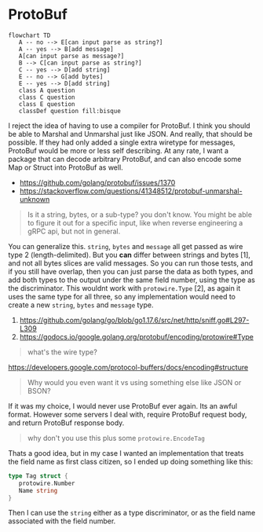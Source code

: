 # ProtoBuf

~~~mermaid
flowchart TD
   A -- no --> E[can input parse as string?]
   A -- yes --> B[add message]
   A[can input parse as message?]
   B --> C[can input parse as string?]
   C -- yes --> D[add string]
   E -- no --> G[add bytes]
   E -- yes --> D[add string]
   class A question
   class C question
   class E question
   classDef question fill:bisque
~~~

I reject the idea of having to use a compiler for ProtoBuf. I think you should
be able to Marshal and Unmarshal just like JSON. And really, that should be
possible. If they had only added a single extra wiretype for messages, ProtoBuf
would be more or less self describing. At any rate, I want a package that can
decode arbitrary ProtoBuf, and can also encode some Map or Struct into ProtoBuf
as well.

- https://github.com/golang/protobuf/issues/1370
- https://stackoverflow.com/questions/41348512/protobuf-unmarshal-unknown

> Is it a string, bytes, or a sub-type? you don't know. You might be able to
> figure it out for a specific input, like when reverse engineering a gRPC api,
> but not in general.

You can generalize this. `string`, `bytes` and `message` all get passed as wire
type 2 (length-delimited). But you **can** differ between strings and bytes
[1], and not all bytes slices are valid messages. So you can run those tests,
and if you still have overlap, then you can just parse the data as both types,
and add both types to the output under the same field number, using the type as
the discriminator. This wouldnt work with `protowire.Type` [2], as again it
uses the same type for all three, so any implementation would need to create a
new `string`, `bytes` and `message` type.

1. https://github.com/golang/go/blob/go1.17.6/src/net/http/sniff.go#L297-L309
2. https://godocs.io/google.golang.org/protobuf/encoding/protowire#Type

> what's the wire type?

https://developers.google.com/protocol-buffers/docs/encoding#structure

> Why would you even want it vs using something else like JSON or BSON?

If it was my choice, I would never use ProtoBuf ever again. Its an awful
format. However some servers I deal with, require ProtoBuf request body, and
return ProtoBuf response body.

> why don't you use this plus some `protowire.EncodeTag`

Thats a good idea, but in my case I wanted an implementation that treats the
field name as first class citizen, so I ended up doing something like this:

~~~go
type Tag struct {
   protowire.Number
   Name string
}
~~~

Then I can use the `string` either as a type discriminator, or as the field
name associated with the field number.
